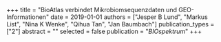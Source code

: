 +++
title = "BioAtlas verbindet Mikrobiomsequenzdaten und GEO-Informationen"
date = 2019-01-01
authors = ["Jesper B Lund", "Markus List", "Nina K Wenke", "Qihua Tan", "Jan Baumbach"]
publication_types = ["2"]
abstract = ""
selected = false
publication = "*BIOspektrum*"
+++

